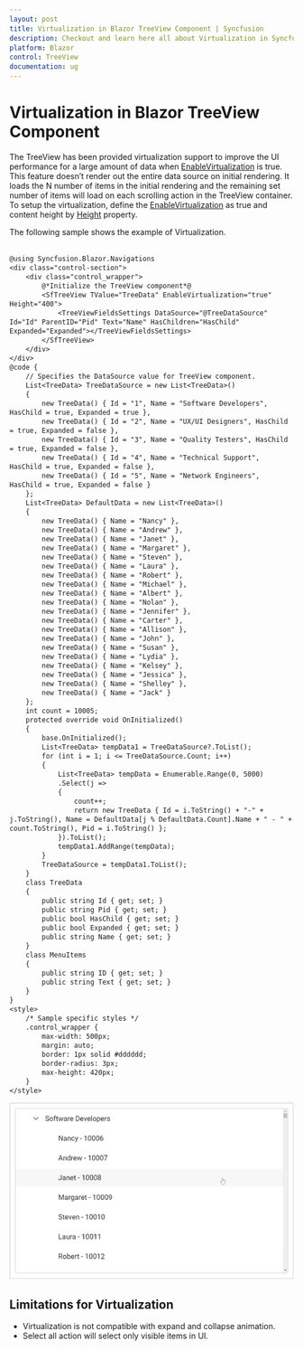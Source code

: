 ```yaml
---
layout: post
title: Virtualization in Blazor TreeView Component | Syncfusion
description: Checkout and learn here all about Virtualization in Syncfusion Blazor TreeView component and much more details.
platform: Blazor
control: TreeView
documentation: ug
---
```


# Virtualization in Blazor TreeView Component

The TreeView has been provided virtualization support to improve the UI performance for a large amount of data when [EnableVirtualization](https://help.syncfusion.com/cr/blazor/Syncfusion.Blazor.Navigations.SfTreeView-1.html#Syncfusion_Blazor_Navigations_SfTreeView_1_EnableVirtualization) is true. This feature doesn’t render out the entire data source on initial rendering. It loads the N number of items in the initial rendering and the remaining set number of items will load on each scrolling action in the TreeView container. To setup the virtualization, define the [EnableVirtualization](https://help.syncfusion.com/cr/blazor/Syncfusion.Blazor.Navigations.SfTreeView-1.html#Syncfusion_Blazor_Navigations_SfTreeView_1_EnableVirtualization) as true and content height by [Height](https://help.syncfusion.com/cr/blazor/Syncfusion.Blazor.Navigations.SfTreeView-1.html#Syncfusion_Blazor_Navigations_SfTreeView_1_Height) property.

The following sample shows the example of Virtualization.

```cshtml

@using Syncfusion.Blazor.Navigations
<div class="control-section"> 
    <div class="control_wrapper">
        @*Initialize the TreeView component*@
        <SfTreeView TValue="TreeData" EnableVirtualization="true" Height="400">
            <TreeViewFieldsSettings DataSource="@TreeDataSource" Id="Id" ParentID="Pid" Text="Name" HasChildren="HasChild" Expanded="Expanded"></TreeViewFieldsSettings>
        </SfTreeView>
    </div>
</div>
@code {
    // Specifies the DataSource value for TreeView component.
    List<TreeData> TreeDataSource = new List<TreeData>()
    {
        new TreeData() { Id = "1", Name = "Software Developers", HasChild = true, Expanded = true },
        new TreeData() { Id = "2", Name = "UX/UI Designers", HasChild = true, Expanded = false },
        new TreeData() { Id = "3", Name = "Quality Testers", HasChild = true, Expanded = false },
        new TreeData() { Id = "4", Name = "Technical Support", HasChild = true, Expanded = false },
        new TreeData() { Id = "5", Name = "Network Engineers", HasChild = true, Expanded = false }
    };
    List<TreeData> DefaultData = new List<TreeData>()
    {
        new TreeData() { Name = "Nancy" },
        new TreeData() { Name = "Andrew" },
        new TreeData() { Name = "Janet" },
        new TreeData() { Name = "Margaret" },
        new TreeData() { Name = "Steven" },
        new TreeData() { Name = "Laura" },
        new TreeData() { Name = "Robert" },
        new TreeData() { Name = "Michael" },
        new TreeData() { Name = "Albert" },
        new TreeData() { Name = "Nolan" },
        new TreeData() { Name = "Jennifer" },
        new TreeData() { Name = "Carter" },
        new TreeData() { Name = "Allison" },
        new TreeData() { Name = "John" },
        new TreeData() { Name = "Susan" },
        new TreeData() { Name = "Lydia" },
        new TreeData() { Name = "Kelsey" },
        new TreeData() { Name = "Jessica" },
        new TreeData() { Name = "Shelley" },
        new TreeData() { Name = "Jack" }
    };
    int count = 10005;
    protected override void OnInitialized()
    {
        base.OnInitialized();
        List<TreeData> tempData1 = TreeDataSource?.ToList();
        for (int i = 1; i <= TreeDataSource.Count; i++)
        {
            List<TreeData> tempData = Enumerable.Range(0, 5000)
            .Select(j =>
            {
                count++;
                return new TreeData { Id = i.ToString() + "-" + j.ToString(), Name = DefaultData[j % DefaultData.Count].Name + " - " + count.ToString(), Pid = i.ToString() };
            }).ToList();
            tempData1.AddRange(tempData);
        }
        TreeDataSource = tempData1.ToList();
    }
    class TreeData
    {
        public string Id { get; set; }
        public string Pid { get; set; }
        public bool HasChild { get; set; }
        public bool Expanded { get; set; }
        public string Name { get; set; }
    }
    class MenuItems
    {
        public string ID { get; set; }
        public string Text { get; set; }
    }
}
<style>
    /* Sample specific styles */
    .control_wrapper {
        max-width: 500px;
        margin: auto;
        border: 1px solid #dddddd;
        border-radius: 3px;
        max-height: 420px;
    }
</style>
```

![Blazor TreeView with virtualization](./images/virtualization.gif)

## Limitations for Virtualization

* Virtualization is not compatible with expand and collapse animation.
* Select all action will select only visible items in UI.